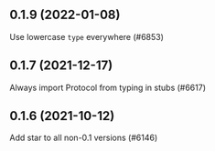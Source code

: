 ## 0.1.9 (2022-01-08)

Use lowercase `type` everywhere (#6853)

## 0.1.7 (2021-12-17)

Always import Protocol from typing in stubs (#6617)

## 0.1.6 (2021-10-12)

Add star to all non-0.1 versions (#6146)

